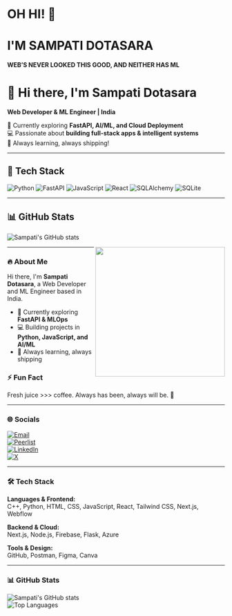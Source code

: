 # OH HI! 👋 
# I'M SAMPATI DOTASARA  

**WEB’S NEVER LOOKED THIS GOOD, AND NEITHER HAS ML**  


# 👋 Hi there, I'm Sampati Dotasara  

**Web Developer & ML Engineer | India**  

🌱 Currently exploring **FastAPI, AI/ML, and Cloud Deployment**  
💻 Passionate about **building full-stack apps & intelligent systems**  
🚀 Always learning, always shipping!  

---

## 🔧 Tech Stack

![Python](https://img.shields.io/badge/Python-3776AB?style=for-the-badge&logo=python&logoColor=white)
![FastAPI](https://img.shields.io/badge/FastAPI-009688?style=for-the-badge&logo=fastapi&logoColor=white)
![JavaScript](https://img.shields.io/badge/JavaScript-F7E017?style=for-the-badge&logo=javascript&logoColor=black)
![React](https://img.shields.io/badge/React-61DAFB?style=for-the-badge&logo=react&logoColor=black)
![SQLAlchemy](https://img.shields.io/badge/SQLAlchemy-D71F00?style=for-the-badge&logo=sqlalchemy&logoColor=white)
![SQLite](https://img.shields.io/badge/SQLite-07405E?style=for-the-badge&logo=sqlite&logoColor=white)

---

## 📊 GitHub Stats

![Sampati's GitHub stats](https://github-readme-stats.vercel.app/ap)

<img align="right" src="https://raw.githubusercontent.com/sampatidotasara/sampatidotasara/main/banner.png" width="300" />

---

### 🔥 About Me
Hi there, I'm **Sampati Dotasara**, a Web Developer and ML Engineer based in India.  

- 🌱 Currently exploring **FastAPI & MLOps**  
- 💻 Building projects in **Python, JavaScript, and AI/ML**  
- 🚀 Always learning, always shipping  

### ⚡ Fun Fact
Fresh juice >>> coffee. Always has been, always will be. 🍹

---

### 🌐 Socials
[![Email](https://img.shields.io/badge/Email-D14836?logo=gmail&logoColor=white)](mailto:dotasarasampati6@gmail.com)   
[![Peerlist](https://img.shields.io/badge/Peerlist-000?logo=peerlist&logoColor=white)](https://peerlist.io/sampati12)  
[![LinkedIn](https://img.shields.io/badge/LinkedIn-blue?logo=linkedin&logoColor=white)](https://www.linkedin.com/in/sampati-dotasara-50b06a29a/)  
[![X](https://img.shields.io/badge/X-1DA1F2?logo=x&logoColor=white)](https://x.com/sampati)  

---

### 🛠️ Tech Stack
**Languages & Frontend:**  
C++, Python, HTML, CSS, JavaScript, React, Tailwind CSS, Next.js, Webflow  

**Backend & Cloud:**  
Next.js, Node.js, Firebase, Flask, Azure  

**Tools & Design:**  
GitHub, Postman, Figma, Canva  

---

### 📊 GitHub Stats
![Sampati's GitHub stats](https://github-readme-stats.vercel.app/api?username=sampatidotasara&show_icons=true&theme=radical)  
![Top Languages](https://github-readme-stats.vercel.app/api/top-langs/?username=sampatidotasara&layout=compact&theme=radical)

